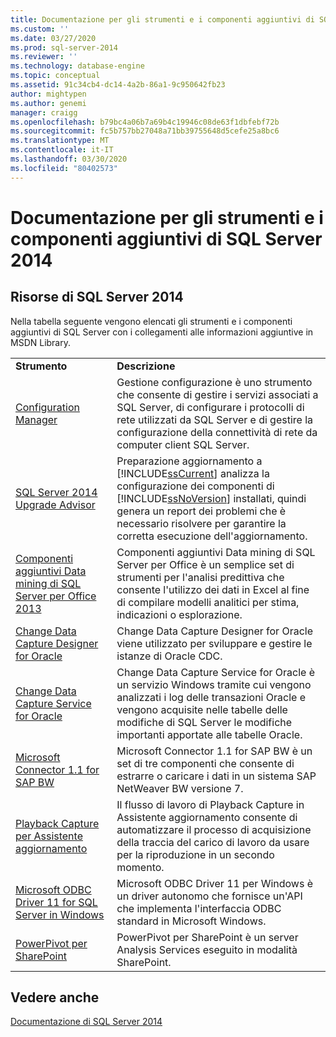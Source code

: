 ```yaml
---
title: Documentazione per gli strumenti e i componenti aggiuntivi di SQL Server 2014SQL Server 2014 Documenti Microsoft
ms.custom: ''
ms.date: 03/27/2020
ms.prod: sql-server-2014
ms.reviewer: ''
ms.technology: database-engine
ms.topic: conceptual
ms.assetid: 91c34cb4-dc14-4a2b-86a1-9c950642fb23
author: mightypen
ms.author: genemi
manager: craigg
ms.openlocfilehash: b79bc4a06b7a69b4c19946c08de63f1dbfebf72b
ms.sourcegitcommit: fc5b757bb27048a71bb39755648d5cefe25a8bc6
ms.translationtype: MT
ms.contentlocale: it-IT
ms.lasthandoff: 03/30/2020
ms.locfileid: "80402573"
---
```

# <a name="documentation-for-sql-server-2014-tools-and-add-in-components"></a>Documentazione per gli strumenti e i componenti aggiuntivi di SQL Server 2014
    
## <a name="sql-server-2014-resources"></a>Risorse di SQL Server 2014  
 Nella tabella seguente vengono elencati gli strumenti e i componenti aggiuntivi di SQL Server con i collegamenti alle informazioni aggiuntive in MSDN Library.  
  
|||  
|-|-|  
|**Strumento**|**Descrizione**|  
|[Configuration Manager](../relational-databases/sql-server-configuration-manager.md)|Gestione configurazione è uno strumento che consente di gestire i servizi associati a SQL Server, di configurare i protocolli di rete utilizzati da SQL Server e di gestire la configurazione della connettività di rete da computer client SQL Server.|  
|[SQL Server 2014 Upgrade Advisor](../sql-server/install/sql-server-2014-upgrade-advisor.md)|Preparazione aggiornamento a [!INCLUDE[ssCurrent](../includes/sscurrent-md.md)] analizza la configurazione dei componenti di [!INCLUDE[ssNoVersion](../includes/ssnoversion-md.md)] installati, quindi genera un report dei problemi che è necessario risolvere per garantire la corretta esecuzione dell'aggiornamento.|  
|[Componenti aggiuntivi Data mining di SQL Server per Office 2013](https://go.microsoft.com/fwlink/?LinkId=299178)|Componenti aggiuntivi Data mining di SQL Server per Office è un semplice set di strumenti per l'analisi predittiva che consente l'utilizzo dei dati in Excel al fine di compilare modelli analitici per stima, indicazioni o esplorazione.|  
|[Change Data Capture Designer for Oracle](https://go.microsoft.com/fwlink/?LinkId=299179)|Change Data Capture Designer for Oracle viene utilizzato per sviluppare e gestire le istanze di Oracle CDC.|  
|[Change Data Capture Service for Oracle](https://go.microsoft.com/fwlink/?LinkId=299180)|Change Data Capture Service for Oracle è un servizio Windows tramite cui vengono analizzati i log delle transazioni Oracle e vengono acquisite nelle tabelle delle modifiche di SQL Server le modifiche importanti apportate alle tabelle Oracle.|  
|[Microsoft Connector 1.1 for SAP BW](https://go.microsoft.com/fwlink/?LinkId=299181)|Microsoft Connector 1.1 for SAP BW è un set di tre componenti che consente di estrarre o caricare i dati in un sistema SAP NetWeaver BW versione 7.|  
|[Playback Capture per Assistente aggiornamento](https://go.microsoft.com/fwlink/?LinkId=299182)|Il flusso di lavoro di Playback Capture in Assistente aggiornamento consente di automatizzare il processo di acquisizione della traccia del carico di lavoro da usare per la riproduzione in un secondo momento.|  
|[Microsoft ODBC Driver 11 for SQL Server in Windows](https://go.microsoft.com/fwlink/?LinkId=299183)|Microsoft ODBC Driver 11 per Windows è un driver autonomo che fornisce un'API che implementa l'interfaccia ODBC standard in Microsoft Windows.|  
|[PowerPivot per SharePoint](https://go.microsoft.com/fwlink/?LinkId=299184)|PowerPivot per SharePoint è un server Analysis Services eseguito in modalità SharePoint.|  
  
## <a name="see-also"></a>Vedere anche  
 [Documentazione di SQL Server 2014](../2014-toc/index.yml)  
